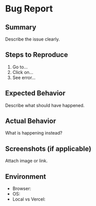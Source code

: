 # Bug Report

## Summary

Describe the issue clearly.

## Steps to Reproduce

1. Go to...
2. Click on...
3. See error...

## Expected Behavior

Describe what should have happened.

## Actual Behavior

What is happening instead?

## Screenshots (if applicable)

Attach image or link.

## Environment

- Browser:
- OS:
- Local vs Vercel:
